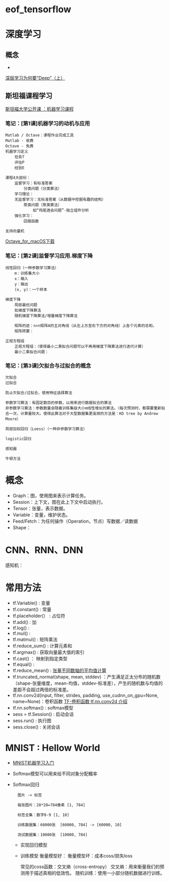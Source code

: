 # eof_tensorflow

# 深度学习

## 概念

*   ​

[深层学习为何要“Deep”（上）](https://zhuanlan.zhihu.com/p/22888385)



## 斯坦福课程学习

[斯坦福大学公开课 ：机器学习课程](http://open.163.com/special/opencourse/machinelearning.html)

### 笔记：[第1课]机器学习的动机与应用

```
Matlab / Octave：课程作业完成工具
Matlab - 收费
Octave - 免费
机器学习定义
	任务T
	评估P
	经验E
	
课程4大部份：
	监督学习：有标准答案
		分类问题（分类算法）
	学习理论：
	无监督学习：无标准答案（从数据中挖掘有趣的结构）
		聚类问题（聚类算法）
			如“鸡尾酒会问题”-独立组件分析
	强化学习：
		回报函数
	
支持向量机
```

[Octave_for_macOS下载 ](http://wiki.octave.org/Octave_for_macOS)



### 笔记：[第2课]监督学习应用.梯度下降

```
线性回归（一种参数学习算法）
	m：训练集大小
	x：输入
	y：输出
	(x, y)：一个样本
	
梯度下降
	局部最优问题
	批梯度下降算法
	随机梯度下降算法/增量梯度下降算法
	
	矩阵的迹：n×n矩阵A的主对角线（从左上方至右下方的对角线）上各个元素的总和。
	矩阵转置：
	
正规方程组
	正规方程组：（使得最小二乘拟合问题可以不再用梯度下降算法进行迭代计算）
	最小二乘拟合问题：
```



### 笔记：[第3课]欠拟合与过拟合的概念

```
欠拟合
过拟合

防止欠拟合/过拟合，使用特征选择算法

参数学习算法：有固定数目的参数，以用来进行数据拟合的算法
非参数学习算法：参数数量会随着训练集级大小m线性增长的算法。（每次预测时，都需要重新拟合一次，计算量较大。使得此算法对于大型数据集更高效的方法是：KD tree by Andrew Moore）

局部加权回归（Loess）（一种非参数学习算法）

logistic回归

感知器

牛顿方法

```



# 概念

-   Graph：图，使用图来表示计算任务。
-   Session：上下文，图在此上下文中启动执行。
-   Tensor：张量，表示数据。
-   Variable：变量，维护状态。
-   Feed/Fetch：为任何操作（Operation，节点）写数据／读数据
-   Shape：



# CNN、RNN、DNN

感知机：



# 常用方法
* tf.Variable() : 变量
* tf.constant() : 常量
* tf.placeholder(） : 占位符
* tf.add() : 加
* tf.log() :
* tf.mul() :
* tf.matmul() : 矩阵乘法
* tf.reduce_sum() : 计算元素和
* tf.argmax() : 获取向量最大值的索引
* tf.cast() ： 映射到指定类型
* tf.equal() :
* tf.reduce_mean() : [张量不同数轴的平均值计算](https://www.cnblogs.com/yuzhuwei/p/6986171.html)
* tf.truncated_normal(shape, mean, stddev) ：产生满足正太分布的随机数（shape-张量维度，mean-均值，stddev-标准差），产生的随机数与均值的差距不会超过两倍的标准差。
* tf.nn.conv2d(input, filter, strides, padding, use_cudnn_on_gpu=None, name=None)：卷积函数 [TF-卷积函数 tf.nn.conv2d 介绍](https://www.cnblogs.com/qggg/p/6832342.html)
* tf.nn.softmax() : softmax模型
* sess = tf.Session() : 启动会话
* sess.run() : 执行图
* sess.close() : 关闭会话

# MNIST : Hellow World
* [MNIST机器学习入门](http://www.tensorfly.cn/tfdoc/tutorials/mnist_beginners.html)

* Softmax模型可以用来给不同对象分配概率
* Softmax回归

        图片 -> 标签

        每张图片：28*28=784像素 [1, 784]

        标签全集：数字0-9 [1, 10]

        训练数据集：60000张  [60000, 784] -> [60000, 10]

        测试数据集：10000张  [10000, 784]
    * 实现回归模型
    * 训练模型
        衡量模型好：
        衡量模型坏：成本coss/损失loss

        常见的coss函数：交叉熵（cross-entropy）
        交叉熵：用来衡量我们的预测用于描述真相的低效性。
        随机训练：使用一小部分随机数据进行训练。
